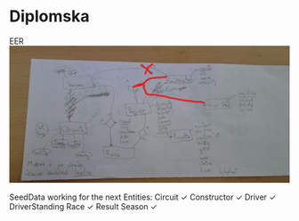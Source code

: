 # Diplomska

EER
![EER](https://github.com/najdovskim/Diplomska/blob/main/newEER.jpg?raw=true)

SeedData working for the next Entities: Circuit ✓ Constructor ✓ Driver ✓ DriverStanding Race ✓ Result Season ✓
